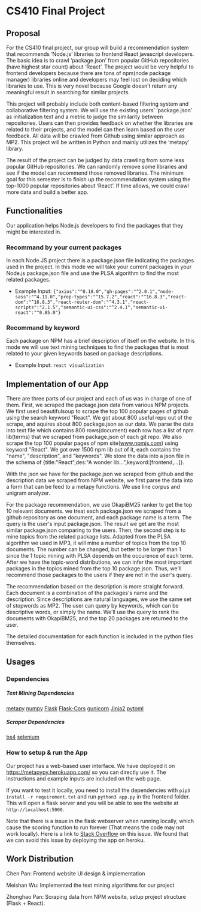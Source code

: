 # CS410 Final Project

## Proposal
For the CS410 final project, our group will build a recommendation system that recommends ‘Node.js’ libraries to frontend React javascript developers. The basic idea is to crawl ‘package.json’ from popular GitHub repositories (have highest star count) about ‘React’. The project would be very helpful to frontend developers because there are tons of npm(node package manager) libraries online and developers may feel lost on deciding which libraries to use. This is very novel because Google doesn’t return any meaningful result in searching for similar projects.

This project will probably include both content-based filtering system and collaborative filtering system. We will use the existing users’ ‘package.json’ as initialization text and a metric to judge the similarity between repositories. Users can then provides feedback on whether the libraries are related to their projects, and the model can then learn based on the user feedback. All data will be crawled from Github using similar approach as MP2. This project will be written in Python and mainly utilizes the ‘metapy’ library.

The result of the project can be judged by data crawling from some less popular GitHub repositories. We can randomly remove some libraries and see if the model can recommend those removed libraries. The minimum goal for this semester is to finish up the recommendation system using the top-1000 popular repositories about ‘React’. If time allows, we could crawl more data and build a better app.

## Functionalities
Our application helps Node.js developers to find the packages that they might be interested in.
### Recommand by your current packages
In each Node.JS project there is a package.json file indicating the packages used in the project. In this mode we will take your current packages in your Node.js package.json file and use the PLSA algorithm to find the most related packages.
- Example Input:
`{"axios":"^0.18.0","gh-pages":"^2.0.1","node-sass":"^4.11.0","prop-types":"^15.7.2","react":"^16.8.3","react-dom":"^16.8.3","react-router-dom":"^4.3.1","react-scripts":"2.1.5","semantic-ui-css":"^2.4.1","semantic-ui-react":"^0.85.0"}`

### Recommand by keyword
Each package on NPM has a brief description of itself on the website. In this mode we will use text mining techniques to find the packages that is most related to your given keywords based on package descriptions.
- Example Input:
`react visualization`

## Implementation of our App
There are three parts of our project and each of us was in charge of one of them.
First, we scraped the package.json data from various NPM projects.
We first used beautifulsoup to scrape the top 100 popular pages of github using the search keyword "React". We got about 800 useful repo out of the scrape, and aquires about 800 package.json as our data. We parse the data into text file which contains 800 rows(document) each row has a list of npm lib(terms) that we scraped from package.json of each git repo. We also scrape the top 100 popular pages of npm site(www.npmjs.com) using keyword "React". We got over 1500 npm lib out of it, each contains the "name", "description", and "keywords". We store the data into a json file in the schema of \{title:"React",des:"A wonder lib...",keyword:\[frontend,...\]\}.

With the json we have for the package.json we scraped from github and the description data we scraped from NPM website, we first parse the data into a form that can be feed to a metapy functions. We use line corpus and unigram analyzer.

For the package recommendation, we use OkapiBM25 ranker to get the top 10 relevant documents. we treat each package.json we scraped from a github repository as one document, and each package name is a term. The query is the user's input package.json. The result we get are the most similar package.json comparing to the users. Then, the second step is to mine topics from the related package lists. Adapted from the PLSA algorithm we used in MP3, it will mine a number of topics from the top 10 documents. The number can be changed, but better to be larger than 1 since the 1 topic mining with PLSA depends on the occurence of each term. After we have the topic-word distributions, we can infer the most important packages in the topics mined from the top 10 package.json. Thus, we'll recommend those packages to the users if they are not in the user's query.

The recommendation based on the description is more straight forward. Each document is a combination of the packages's name and the description. Since descriptions are natural languages, we use the same set of stopwords as MP2. The user can query by keywords, which can be descriptive words, or simply the name. We'll use the query to rank the documents with OkapiBM25, and the top 20 packages are returned to the user.

The detailed documentation for each function is included in the python files themselves.

## Usages
### Dependencies
##### Text Mining Dependencies
[metapy](https://pypi.org/project/metapy/)
[numpy](https://pypi.org/project/numpy/)
[Flask](https://pypi.org/project/Flask/)
[Flask-Cors](https://pypi.org/project/Flask-Cors/)
[gunicorn](https://pypi.org/project/gunicorn/)
[Jinja2](https://pypi.org/project/Jinja2/)
[pytoml](https://pypi.org/project/pytoml/)
##### Scraper Dependencies
[bs4](https://pypi.org/project/bs4/)
[selenium](https://pypi.org/project/selenium/)

### How to setup & run the App
Our project has a web-based user interface. We have deployed it on https://metapypy.herokuapp.com/ so you can directly use it.
The instructions and example inputs are included on the web page.

If you want to test it locally, you need to install the dependencies with `pip3 install -r requirement.txt` and run `python3 app.py` in the frontend folder. This will open a flask server and you will be able to see the website at `http://localhost:5000`.

Note that there is a issue in the flask webserver when running locally, which cause the scoring function to run forever (That means the code may not work locally). Here is a link to [Stack Overflow](https://stackoverflow.com/questions/53369759/flask-code-inside-a-app-route-fails-runs-forever-when-called-a-second-time) on this issue. We found that we can avoid this issue by deploying the app on heroku.



## Work Distribution
Chen Pan: Frontend website UI design & implementation

Meishan Wu: Implemented the text mining algorithms for our project

Zhonghao Pan: Scraping data from NPM website, setup project structure (Flask + React).

